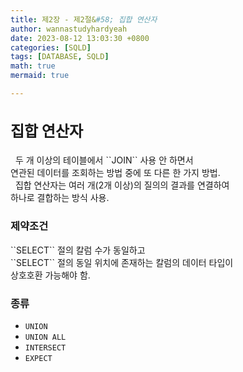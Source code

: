 ```yaml
---
title: 제2장 - 제2절&#58; 집합 연산자
author: wannastudyhardyeah
date: 2023-08-12 13:03:30 +0800
categories: [SQLD]
tags: [DATABASE, SQLD]
math: true
mermaid: true

---
```

<h2 id="intro-bold" style="font-size: 1.5rem;"><b>집합 연산자</b></h2>
&nbsp;&nbsp;두 개 이상의 테이블에서 ``JOIN`` 사용 안 하면서<br>
연관된 데이터를 조회하는 방법 중에 또 다른 한 가지 방법.<br>
&nbsp;&nbsp;집합 연산자는 여러 개(2개 이상)의 질의의 결과를 연결하여<br>
하나로 결합하는 방식 사용.<br>

<h3 id="constraint-h3">제약조건</h3>
``SELECT`` 절의 칼럼 수가 동일하고<br>
``SELECT`` 절의 동일 위치에 존재하는 칼럼의 데이터 타입이<br>
상호호환 가능해야 함.<br>

<h3 id="types-h3">종류</h3>

- ``UNION``
- ``UNION ALL``
- ``INTERSECT``
- ``EXPECT``